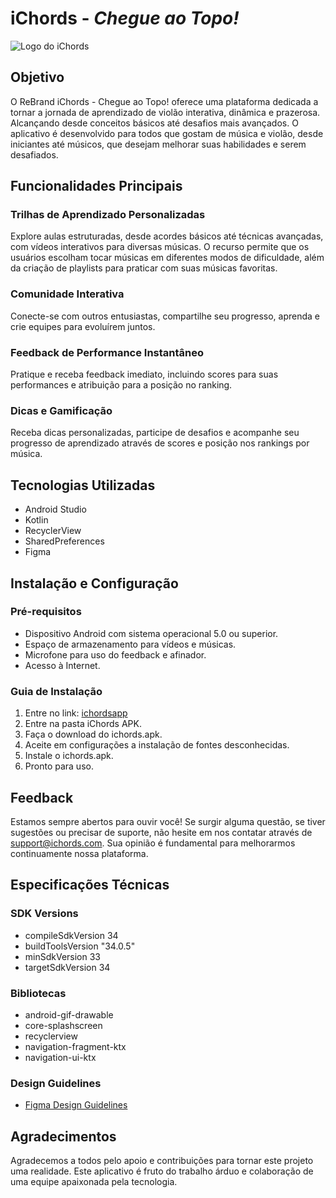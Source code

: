 # iChords - *Chegue ao Topo!*

![Logo do iChords](https://imgur.com/a/DBvYMiZ)

## Objetivo

O ReBrand iChords - Chegue ao Topo! oferece uma plataforma dedicada a tornar a jornada de aprendizado de violão interativa, dinâmica e prazerosa. Alcançando desde conceitos básicos até desafios mais avançados. O aplicativo é desenvolvido para todos que gostam de música e violão, desde iniciantes até músicos, que desejam melhorar suas habilidades e serem desafiados.

## Funcionalidades Principais

### Trilhas de Aprendizado Personalizadas

Explore aulas estruturadas, desde acordes básicos até técnicas avançadas, com vídeos interativos para diversas músicas. O recurso permite que os usuários escolham tocar músicas em diferentes modos de dificuldade, além da criação de playlists para praticar com suas músicas favoritas.

### Comunidade Interativa

Conecte-se com outros entusiastas, compartilhe seu progresso, aprenda e crie equipes para evoluírem juntos.

### Feedback de Performance Instantâneo

Pratique e receba feedback imediato, incluindo scores para suas performances e atribuição para a posição no ranking.

### Dicas e Gamificação

Receba dicas personalizadas, participe de desafios e acompanhe seu progresso de aprendizado através de scores e posição nos rankings por música.

## Tecnologias Utilizadas
- Android Studio
- Kotlin
- RecyclerView
- SharedPreferences
- Figma

## Instalação e Configuração

### Pré-requisitos
- Dispositivo Android com sistema operacional 5.0 ou superior.
- Espaço de armazenamento para vídeos e músicas.
- Microfone para uso do feedback e afinador.
- Acesso à Internet.

### Guia de Instalação
1. Entre no link: [ichordsapp](https://drive.google.com/drive/folders/1dPu-U5Kt75Pn2ozncDmBCrSCkjwExQp8?usp=sharing)
2. Entre na pasta iChords APK.
3. Faça o download do ichords.apk.
4. Aceite em configurações a instalação de fontes desconhecidas.
5. Instale o ichords.apk.
6. Pronto para uso.

## Feedback

Estamos sempre abertos para ouvir você! Se surgir alguma questão, se tiver sugestões ou precisar de suporte, não hesite em nos contatar através de [support@ichords.com](mailto:support@ichords.com). Sua opinião é fundamental para melhorarmos continuamente nossa plataforma.

## Especificações Técnicas

### SDK Versions
- compileSdkVersion 34
- buildToolsVersion "34.0.5"
- minSdkVersion 33
- targetSdkVersion 34

### Bibliotecas
- android-gif-drawable
- core-splashscreen
- recyclerview
- navigation-fragment-ktx
- navigation-ui-ktx

### Design Guidelines
- [Figma Design Guidelines](figma.com)

## Agradecimentos
Agradecemos a todos pelo apoio e contribuições para tornar este projeto uma realidade. Este aplicativo é fruto do trabalho árduo e colaboração de uma equipe apaixonada pela tecnologia.
